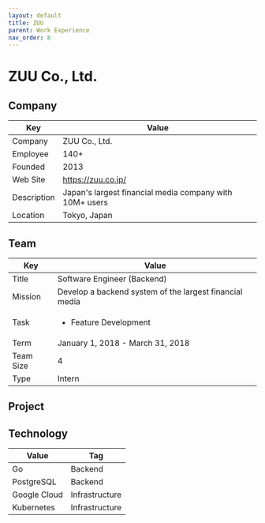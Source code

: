 ```yaml
---
layout: default
title: ZUU
parent: Work Experience
nav_order: 8
---
```


# ZUU Co., Ltd.

## Company

| Key         | Value                                                 |
| ----------- | ----------------------------------------------------- |
| Company     | ZUU Co., Ltd.                                         |
| Employee    | 140+                                                  |
| Founded     | 2013                                                  |
| Web Site    | https://zuu.co.jp/                                    |
| Description | Japan's largest financial media company with 10M+ users |
| Location    | Tokyo, Japan                                          |

## Team

<table>
  <thead>
    <tr>
      <th>Key</th>
      <th>Value</th>
    </tr>
  </thead>
  <tbody>
    <tr>
      <td>Title</td>
      <td>Software Engineer (Backend)</td>
    </tr>
    <tr>
      <td>Mission</td>
      <td>Develop a backend system of the largest financial media</td>
    </tr>
    <tr>
      <td>Task</td>
      <td><ul><li>Feature Development</li></ul></td>
    </tr>
    <tr>
      <td>Term</td>
      <td>January 1, 2018 - March 31, 2018</td>
    </tr>
    <tr>
      <td>Team Size</td>
      <td>4</td>
    </tr>
    <tr>
      <td>Type</td>
      <td>Intern</td>
    </tr>
  </tbody>
</table>

## Project

## Technology

| Value        | Tag            |
| ------------ | -------------- |
| Go           | Backend        |
| PostgreSQL   | Backend        |
| Google Cloud | Infrastructure |
| Kubernetes   | Infrastructure | 
